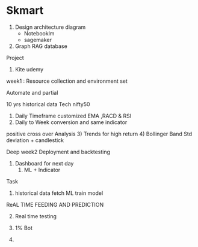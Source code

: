 # Skmart

1. Design architecture diagram
   - Notebooklm
   - sagemaker
2. Graph RAG database


Project
1) Kite udemy

week1 :
Resource collection and environment set

Automate and partial

10 yrs historical data
Tech nifty50
1) Daily Timeframe customized EMA ,RACD & RSI
2) Daily to Week conversion and same indicator

positive cross over
Analysis
3) Trends for high return
4) Bollinger Band Std deviation + candlestick


Deep
week2
Deployment and backtesting


1) Dashboard for next day
    1) ML + Indicator

Task
1) historical data fetch ML train model

ReAL TIME FEEDING AND PREDICTION

2) Real time testing



2) 1% Bot

3)
